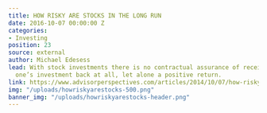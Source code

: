```yaml
---
title: HOW RISKY ARE STOCKS IN THE LONG RUN
date: 2016-10-07 00:00:00 Z
categories:
- Investing
position: 23
source: external
author: Michael Edesess
lead: With stock investments there is no contractual assurance of receiving any of
  one’s investment back at all, let alone a positive return.
link: https://www.advisorperspectives.com/articles/2014/10/07/how-risky-are-stocks-in-the-long-run
img: "/uploads/howriskyarestocks-500.png"
banner_img: "/uploads/howriskyarestocks-header.png"
---
```


